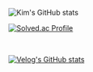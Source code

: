 
![Kim's GitHub stats](https://github-readme-stats.vercel.app/api?username=DongWooKim97&show_icons=true&theme=radical)


    
[![Solved.ac Profile](http://mazassumnida.wtf/api/v2/generate_badge?boj=nanaukim)](https://solved.ac/nanaukim/)

<br>

[![Velog's GitHub stats](https://velog-readme-stats.vercel.app/api?name=bxxloob_-)](https://velog.io/@bxxloob_-)





